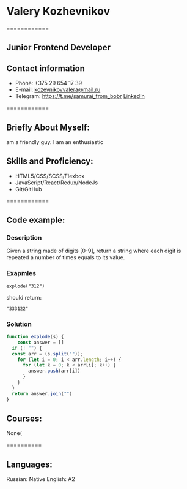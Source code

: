 # Valery Kozhevnikov

============

## Junior Frontend Developer

## Contact information


* Phone: +375 29 654 17 39
* E-mail: kozevnikovvalera@mail.ru
* Telegram: https://t.me/samurai_from_bobr
[LinkedIn](https://www.linkedin.com/in/valera-kozhevnikov-073b9b257/)

============

## Briefly About Myself:

am a friendly guy. I am an enthusiastic

## Skills and Proficiency:

* HTML5/CSS/SCSS/Flexbox
* JavaScript/React/Redux/NodeJs
* Git/GitHub

============

## Code example: 

### Description

Given a string made of digits [0-9], return a string where each digit is repeated a number of times equals to its value.

### Exapmles

```JS
explode("312")
```

should return:

```JS
"333122"
```

### Solution

```JavaScript
function explode(s) {
    const answer = [] 
  if (! "") {
  const arr = (s.split(""));
    for (let i = 0; i < arr.length; i++) {
      for (let k = 0; k < arr[i]; k++) {
        answer.push(arr[i])
      }
    }
  }
  return answer.join("")
}
```

## Courses: 

None(

==========

## Languages:

Russian: Native
English: A2